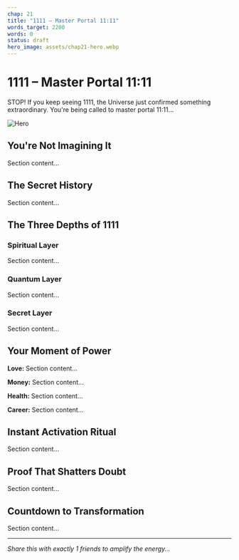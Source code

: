 ```yaml
---
chap: 21
title: "1111 – Master Portal 11:11"
words_target: 2200
words: 0
status: draft
hero_image: assets/chap21-hero.webp
---
```


# 1111 – Master Portal 11:11

STOP! If you keep seeing 1111, the Universe just confirmed something extraordinary. You're being called to master portal 11:11...

![Hero](../assets/chap21-hero.webp)

## You're Not Imagining It

Section content...

## The Secret History

Section content...

## The Three Depths of 1111

### Spiritual Layer
Section content...

### Quantum Layer
Section content...

### Secret Layer
Section content...

## Your Moment of Power

**Love:** Section content...

**Money:** Section content...

**Health:** Section content...

**Career:** Section content...

## Instant Activation Ritual

Section content...

## Proof That Shatters Doubt

Section content...

## Countdown to Transformation

Section content...

---

*Share this with exactly 1 friends to amplify the energy...*
